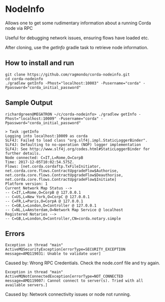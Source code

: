 # NodeInfo

Allows one to get some rudimentary information about a running Corda node via RPC

Useful for debugging network issues, ensuring flows have loaded etc.

After cloning, use the _getInfo_ gradle task to retrieve node information.

## How to install and run

```
git clone https://github.com/ragmondo/corda-nodeinfo.git
cd corda-nodeinfo
./gradlew getInfo -Phost="localhost:10003" -Pusername="corda" -Ppassword="corda_initial_password"
```
  
  
## Sample Output
  
```
richardgreen@MEGATRON ~/c/corda-nodeinfo> ./gradlew getInfo -Phost="localhost:10009" -Pusername="corda" -Ppassword="corda_initial_password"

> Task :getInfo
Logging into localhost:10009 as corda
SLF4J: Failed to load class "org.slf4j.impl.StaticLoggerBinder".
SLF4J: Defaulting to no-operation (NOP) logger implementation
SLF4J: See http://www.slf4j.org/codes.html#StaticLoggerBinder for further details.
Node connected: C=IT,L=Rome,O=CorpB
Time: 2017-12-05T10:02:54.575Z.
Flows: [net.corda.cordaftp.TxFileInitiator, net.corda.core.flows.ContractUpgradeFlow$Authorise, net.corda.core.flows.ContractUpgradeFlow$Deauthorise, net.corda.core.flows.ContractUpgradeFlow$Initiate]
Platform version: 1
Current Network Map Status -->
-- C=IT,L=Rome,O=CorpB @ 127.0.0.1
-- C=US,L=New York,O=CorpC @ 127.0.0.1
-- C=FR,L=Paris,O=CorpA @ 127.0.0.1
-- C=GB,L=London,O=Controller @ 127.0.0.1
-- C=NL,L=Amsterdam,O=Network Map Service @ localhost
Registered Notaries -->
-- C=GB,L=London,O=Controller,CN=corda.notary.simple
```
  
  
  
## Errors


`Exception in thread "main" ActiveMQSecurityException[errorType=SECURITY_EXCEPTION message=AMQ119031: Unable to validate user]` 

Caused by: Wrong RPC Credentials. Check the node.conf file and try again.

`Exception in thread "main" ActiveMQNotConnectedException[errorType=NOT_CONNECTED message=AMQ119007: Cannot connect to server(s). Tried with all available servers.]`

Caused by: Network connectivity issues or node not running. 
